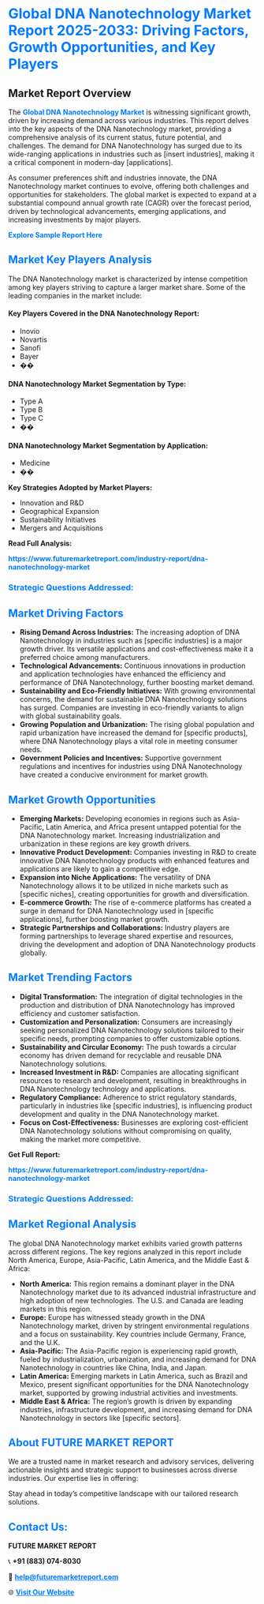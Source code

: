 <h1 style="color: #007BFF;">Global DNA Nanotechnology Market Report 2025-2033: Driving Factors, Growth Opportunities, and Key Players</h1>

<section id="overview">
<h2>Market Report Overview</h2>
<p>The <a href="https://www.futuremarketreport.com/industry-report/dna-nanotechnology-market" style="color: #007BFF; text-decoration: none;"><strong>Global DNA Nanotechnology Market</strong></a> is witnessing significant growth, driven by increasing demand across various industries. This report delves into the key aspects of the DNA Nanotechnology market, providing a comprehensive analysis of its current status, future potential, and challenges. The demand for DNA Nanotechnology has surged due to its wide-ranging applications in industries such as [insert industries], making it a critical component in modern-day [applications].</p>
<p>As consumer preferences shift and industries innovate, the DNA Nanotechnology market continues to evolve, offering both challenges and opportunities for stakeholders. The global market is expected to expand at a substantial compound annual growth rate (CAGR) over the forecast period, driven by technological advancements, emerging applications, and increasing investments by major players.</p>
</section>

<section id="overview">
<p><a href="https://www.futuremarketreport.com/request-sample/reportId=113535" style="color: #007BFF; text-decoration: none;"><strong>Explore Sample Report Here</strong></a></p>
</section>

<section id="key-players">
<h2 style="color: #007BFF;">Market Key Players Analysis</h2>
<p>The DNA Nanotechnology market is characterized by intense competition among key players striving to capture a larger market share. Some of the leading companies in the market include:</p>
<h4>Key Players Covered in the DNA Nanotechnology Report:</h4>
<ul><li>Inovio</li><li>Novartis</li><li>Sanofi</li><li>Bayer</li><li>��</li></ul>
<h4>DNA Nanotechnology Market Segmentation by Type:</h4>
<ul><li>Type A</li><li>Type B</li><li>Type C</li><li>��</li></ul>

<h4>DNA Nanotechnology Market Segmentation by Application:</h4>
<ul><li>Medicine</li><li>��</li></ul>
<p><strong>Key Strategies Adopted by Market Players:</strong></p>
<ul>
<li>Innovation and R&D</li>
<li>Geographical Expansion</li>
<li>Sustainability Initiatives</li>
<li>Mergers and Acquisitions</li>
</ul>
</section>

<section>
<p><strong>Read Full Analysis: </strong></p><a href="https://www.futuremarketreport.com/industry-report/dna-nanotechnology-market" style="color: #007BFF; text-decoration: none;"><strong>https://www.futuremarketreport.com/industry-report/dna-nanotechnology-market</strong></a>
<h3 style="color: #007BFF;">Strategic Questions Addressed:</h3>
</section>

<section id="driving-factors">
<h2 style="color: #007BFF;">Market Driving Factors</h2>
<ul>
<li><strong>Rising Demand Across Industries:</strong> The increasing adoption of DNA Nanotechnology in industries such as [specific industries] is a major growth driver. Its versatile applications and cost-effectiveness make it a preferred choice among manufacturers.</li>
<li><strong>Technological Advancements:</strong> Continuous innovations in production and application technologies have enhanced the efficiency and performance of DNA Nanotechnology, further boosting market demand.</li>
<li><strong>Sustainability and Eco-Friendly Initiatives:</strong> With growing environmental concerns, the demand for sustainable DNA Nanotechnology solutions has surged. Companies are investing in eco-friendly variants to align with global sustainability goals.</li>
<li><strong>Growing Population and Urbanization:</strong> The rising global population and rapid urbanization have increased the demand for [specific products], where DNA Nanotechnology plays a vital role in meeting consumer needs.</li>
<li><strong>Government Policies and Incentives:</strong> Supportive government regulations and incentives for industries using DNA Nanotechnology have created a conducive environment for market growth.</li>
</ul>
</section>

<section id="growth-opportunities">
<h2 style="color: #007BFF;">Market Growth Opportunities</h2>
<ul>
<li><strong>Emerging Markets:</strong> Developing economies in regions such as Asia-Pacific, Latin America, and Africa present untapped potential for the DNA Nanotechnology market. Increasing industrialization and urbanization in these regions are key growth drivers.</li>
<li><strong>Innovative Product Development:</strong> Companies investing in R&D to create innovative DNA Nanotechnology products with enhanced features and applications are likely to gain a competitive edge.</li>
<li><strong>Expansion into Niche Applications:</strong> The versatility of DNA Nanotechnology allows it to be utilized in niche markets such as [specific niches], creating opportunities for growth and diversification.</li>
<li><strong>E-commerce Growth:</strong> The rise of e-commerce platforms has created a surge in demand for DNA Nanotechnology used in [specific applications], further boosting market growth.</li>
<li><strong>Strategic Partnerships and Collaborations:</strong> Industry players are forming partnerships to leverage shared expertise and resources, driving the development and adoption of DNA Nanotechnology products globally.</li>
</ul>
</section>

<section id="trending-factors">
<h2 style="color: #007BFF;">Market Trending Factors</h2>
<ul>
<li><strong>Digital Transformation:</strong> The integration of digital technologies in the production and distribution of DNA Nanotechnology has improved efficiency and customer satisfaction.</li>
<li><strong>Customization and Personalization:</strong> Consumers are increasingly seeking personalized DNA Nanotechnology solutions tailored to their specific needs, prompting companies to offer customizable options.</li>
<li><strong>Sustainability and Circular Economy:</strong> The push towards a circular economy has driven demand for recyclable and reusable DNA Nanotechnology solutions.</li>
<li><strong>Increased Investment in R&D:</strong> Companies are allocating significant resources to research and development, resulting in breakthroughs in DNA Nanotechnology technology and applications.</li>
<li><strong>Regulatory Compliance:</strong> Adherence to strict regulatory standards, particularly in industries like [specific industries], is influencing product development and quality in the DNA Nanotechnology market.</li>
<li><strong>Focus on Cost-Effectiveness:</strong> Businesses are exploring cost-efficient DNA Nanotechnology solutions without compromising on quality, making the market more competitive.</li>
</ul>
</section>

<section>
<p><strong>Get Full Report: </strong></p><a href="https://www.futuremarketreport.com/industry-report/dna-nanotechnology-market" style="color: #007BFF; text-decoration: none;"><strong>https://www.futuremarketreport.com/industry-report/dna-nanotechnology-market</strong></a>
<h3 style="color: #007BFF;">Strategic Questions Addressed:</h3>
</section>


<section id="regional-analysis">
<h2 style="color: #007BFF;">Market Regional Analysis</h2>
<p>The global DNA Nanotechnology market exhibits varied growth patterns across different regions. The key regions analyzed in this report include North America, Europe, Asia-Pacific, Latin America, and the Middle East & Africa:</p>
<ul>
<li><strong>North America:</strong> This region remains a dominant player in the DNA Nanotechnology market due to its advanced industrial infrastructure and high adoption of new technologies. The U.S. and Canada are leading markets in this region.</li>
<li><strong>Europe:</strong> Europe has witnessed steady growth in the DNA Nanotechnology market, driven by stringent environmental regulations and a focus on sustainability. Key countries include Germany, France, and the U.K.</li>
<li><strong>Asia-Pacific:</strong> The Asia-Pacific region is experiencing rapid growth, fueled by industrialization, urbanization, and increasing demand for DNA Nanotechnology in countries like China, India, and Japan.</li>
<li><strong>Latin America:</strong> Emerging markets in Latin America, such as Brazil and Mexico, present significant opportunities for the DNA Nanotechnology market, supported by growing industrial activities and investments.</li>
<li><strong>Middle East & Africa:</strong> The region’s growth is driven by expanding industries, infrastructure development, and increasing demand for DNA Nanotechnology in sectors like [specific sectors].</li>
</ul>
</section>

<footer>
<h2 style="color: #007BFF;">About FUTURE MARKET REPORT</h2>
<p>We are a trusted name in market research and advisory services, delivering actionable insights and strategic support to businesses across diverse industries. Our expertise lies in offering:</p>

<p>Stay ahead in today’s competitive landscape with our tailored research solutions.</p>

<h2 style="color: #007BFF;">Contact Us:</h2>
<p><strong>FUTURE MARKET REPORT</strong></p>
<p>📞 <strong>+91 (883) 074-8030</strong></p>
<p>📧 <strong><a href="mailto:help@futuremarketreport.com" style="color: #007BFF;">help@futuremarketreport.com</a></strong></p>
<p>🌐 <strong><a href="https://www.futuremarketreport.com/" style="color: #007BFF;">Visit Our Website</a></strong></p>
</footer>